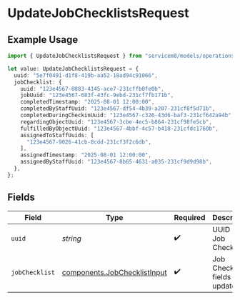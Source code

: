 # UpdateJobChecklistsRequest

## Example Usage

```typescript
import { UpdateJobChecklistsRequest } from "servicem8/models/operations";

let value: UpdateJobChecklistsRequest = {
  uuid: "5e7f0491-d1f8-419b-aa52-18ad94c91066",
  jobChecklist: {
    uuid: "123e4567-0883-4145-ace7-231cffb0fe0b",
    jobUuid: "123e4567-683f-43fc-9ebd-231cf7fb171b",
    completedTimestamp: "2025-08-01 12:00:00",
    completedByStaffUuid: "123e4567-df54-4b39-a207-231cf8f5d71b",
    completedDuringCheckinUuid: "123e4567-c326-43d6-baf3-231cf642a94b",
    regardingObjectUuid: "123e4567-3cbe-4ec5-b864-231cf98fe5cb",
    fulfilledByObjectUuid: "123e4567-4bbf-4c57-b418-231cfdc1760b",
    assignedToStaffUuids: [
      "123e4567-9026-41cb-8cdd-231cf3f2c6db",
    ],
    assignedTimestamp: "2025-08-01 12:00:00",
    assignedByStaffUuid: "123e4567-8b65-4631-a035-231cf9d9d98b",
  },
};
```

## Fields

| Field                                                                        | Type                                                                         | Required                                                                     | Description                                                                  |
| ---------------------------------------------------------------------------- | ---------------------------------------------------------------------------- | ---------------------------------------------------------------------------- | ---------------------------------------------------------------------------- |
| `uuid`                                                                       | *string*                                                                     | :heavy_check_mark:                                                           | UUID of the Job Checklist                                                    |
| `jobChecklist`                                                               | [components.JobChecklistInput](../../models/components/jobchecklistinput.md) | :heavy_check_mark:                                                           | Job Checklist fields to update                                               |